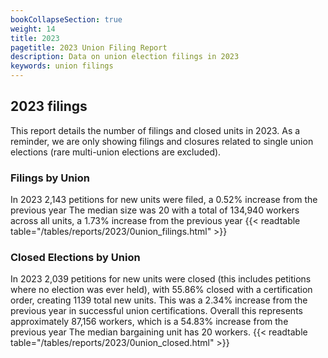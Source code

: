```yaml
---
bookCollapseSection: true
weight: 14
title: 2023
pagetitle: 2023 Union Filing Report
description: Data on union election filings in 2023
keywords: union filings
---
```


## 2023 filings

This report details the number of filings and closed units in 2023. As a reminder, we are only showing filings and closures related to single union elections (rare multi-union elections are excluded).

### Filings by Union
In 2023 2,143 petitions for new units were filed, a 0.52% increase from the previous year The median size was 20 with a total of 134,940 workers across all units, a 1.73% increase from the previous year
{{< readtable table="/tables/reports/2023/0union_filings.html" >}}

### Closed Elections by Union
In 2023 2,039 petitions for new units were closed (this includes petitions where no election was ever held), with 55.86% closed with a certification order, creating 1139 total new units. This was a 2.34% increase from the previous year in successful union certifications. Overall this represents approximately 87,156 workers, which is a 54.83% increase from the previous year The median bargaining unit has 20 workers.
{{< readtable table="/tables/reports/2023/0union_closed.html" >}}
